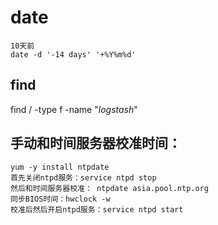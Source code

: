 # date

```
10天前
date -d '-14 days' '+%Y%m%d'
```

## find
find / -type f -name "*logstash*"


## 手动和时间服务器校准时间：

```
yum -y install ntpdate
首先关闭ntpd服务：service ntpd stop
然后和时间服务器校准： ntpdate asia.pool.ntp.org
同步BIOS时间：hwclock -w
校准后然后开启ntpd服务：service ntpd start

```
